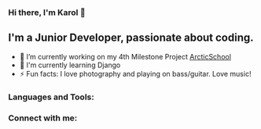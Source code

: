 ### Hi there, I'm Karol 👋 

## I'm a Junior Developer, passionate about coding.

- 🔭 I’m currently working on my 4th Milestone Project [ArcticSchool]
- 🌱 I'm currently learning Django 
- ⚡ Fun facts: I love photography and playing on bass/guitar. Love music!



### Languages and Tools:

### Connect with me: 




[ArcticSchool]:https://arcticschool.herokuapp.com
